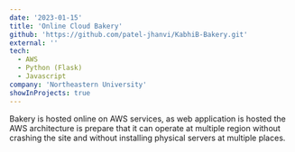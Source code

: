 ```yaml
---
date: '2023-01-15'
title: 'Online Cloud Bakery'
github: 'https://github.com/patel-jhanvi/KabhiB-Bakery.git'
external: ''
tech:
  - AWS
  - Python (Flask)
  - Javascript
company: 'Northeastern University'
showInProjects: true
---
```


Bakery is hosted online on AWS services, as web application is hosted the AWS architecture is prepare that it can operate at multiple region without crashing the site and without installing physical servers at multiple places.
